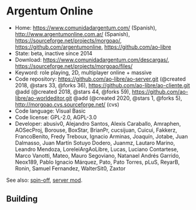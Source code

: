 # Argentum Online

- Home: https://www.comunidadargentum.com/ (Spanish), http://www.argentumonline.com.ar/ (Spanish), https://sourceforge.net/projects/morgoao/, https://github.com/argentumonline, https://github.com/ao-libre
- State: beta, inactive since 2014
- Download: https://www.comunidadargentum.com/descargas/, https://sourceforge.net/projects/morgoao/files/
- Keyword: role playing, 2D, multiplayer online + massive
- Code repository: https://github.com/ao-libre/ao-server.git (@created 2018, @stars 33, @forks 36), https://github.com/ao-libre/ao-cliente.git @add (@created 2018, @stars 44, @forks 59), https://github.com/ao-libre/ao-worldeditor.git @add (@created 2020, @stars 1, @forks 5), http://morgoao.cvs.sourceforge.net/ (cvs)
- Code language: Visual Basic
- Code license: GPL-2.0, AGPL-3.0
- Developer: abusiv0, Alejandro Santos, Alexis Caraballo, Amraphen, AOSecProj, Borouse, BoxStar, BrianPr, cucsijuan, Cuicui, Fakkerz, FrancoBenito, Fredy Treboux, Ignacio Arminas, Joaquín, Jotabe, Juan Dalmasso, Juan Martín Sotuyo Dodero, Juanmz, Lautaro Marino, Leandro Mendoza, LoreleiArgAoLibre, Lucas, Luciano Contartese, Marco Vanotti, Mateo, Mauro Segoviano, Natanael Andrés Garrido, Neox189, Pablo Ignacio Márquez, Pato, Pato Torres, pLuS, ReyarB, Ronin, Samuel Fernandez, WalterSit0, Zaxtor

See also: [spin-off](https://github.com/horacioMartinez/argentumonline.io), [server mod](https://sourceforge.net/projects/aoserverbyshura/).

## Building


